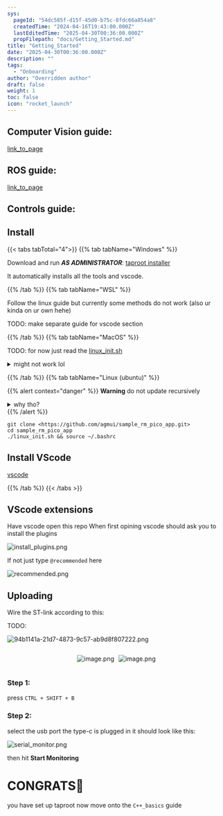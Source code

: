 ```yaml
---
sys:
  pageId: "54dc585f-d15f-45d0-b75c-8fdc66a854a8"
  createdTime: "2024-04-16T19:43:00.000Z"
  lastEditedTime: "2025-04-30T00:36:00.000Z"
  propFilepath: "docs/Getting_Started.md"
title: "Getting_Started"
date: "2025-04-30T00:36:00.000Z"
description: ""
tags:
  - "Onboarding"
author: "Overridden author"
draft: false
weight: 1
toc: false
icon: "rocket_launch"
---
```


## Computer Vision guide:

[link_to_page](86d45bc0-388b-4d26-8848-44f255f73d0e)

## ROS guide:

[link_to_page](3c76c1de-ec8f-46d6-8b0a-294005edc2d5)

## Controls guide:

## Install

{{< tabs tabTotal="4">}}
{{% tab tabName="Windows" %}}

Download and run _**AS ADMINISTRATOR**_: [taproot installer](https://github.com/Thornbots/TeachingFreshies/releases/tag/1.0)

It automatically installs all the tools and vscode.

{{% /tab %}}
{{% tab tabName="WSL" %}}

Follow the linux guide but currently some methods do not work (also ur kinda on ur own hehe)

TODO: make separate guide for vscode section

{{% /tab %}}
{{% tab tabName="MacOS" %}}

TODO: for now just read the [linux_init.sh](https://github.com/agmui/sample_rm_pico_app/blob/main/linux_init.sh)

<details>
<summary>might not work lol</summary>

`brew install libusb pkg-config`

Next install: [vscode](https://code.visualstudio.com/Download)

</details>

{{% /tab %}}
{{% tab tabName="Linux (ubuntu)" %}}

{{% alert context="danger" %}}
**Warning** do not update recursively
<details>
<summary>why tho?</summary>
There are some submodules that may go on for a while (like tinyusb) and I highly
recommend you don't need to get them.
If you want to see what submodules I update just look in `linux_init.sh`
</details>
{{% /alert %}}

```shell
git clone <https://github.com/agmui/sample_rm_pico_app.git>
cd sample_rm_pico_app
./linux_init.sh && source ~/.bashrc
```

## Install VScode

[vscode](https://code.visualstudio.com/Download)

{{% /tab %}}
{{< /tabs >}}

## VScode extensions

Have vscode open this repo
When first opining vscode should ask you to install the plugins

![install_plugins.png](https://prod-files-secure.s3.us-west-2.amazonaws.com/d518164a-d88e-44d1-a4ee-3adb3bd8bce0/89bd30f0-1825-4e77-867b-0a41ce370880/install_plugins.png?X-Amz-Algorithm=AWS4-HMAC-SHA256&X-Amz-Content-Sha256=UNSIGNED-PAYLOAD&X-Amz-Credential=ASIAZI2LB4666MLTBCAR%2F20250805%2Fus-west-2%2Fs3%2Faws4_request&X-Amz-Date=20250805T133344Z&X-Amz-Expires=3600&X-Amz-Security-Token=IQoJb3JpZ2luX2VjECUaCXVzLXdlc3QtMiJGMEQCICGPHJucVLq3P7of2zZg3blmE3hPzwVDo7m%2B3L6xUlZeAiBGsIPuQASetUdTmTCgqk%2B3lWJBc%2BtbMN9A4X%2BybGXOUCr%2FAwheEAAaDDYzNzQyMzE4MzgwNSIMOM%2FC02aVO3a5OkzjKtwDVLFS4HBESiNmF3fw5DeMK2f8Tjt9oql3%2F7pYmui0LDGef4werZ9Giz34PU5t06bJZ%2FaDytle0txKInNh7jTtcBH8QpyEukOmSwNqdTxg7M4W3aRVHWkMioHKOzfLAwusBiPR2b3hwd3%2BkXQfXpIc0HGXX7SnOpqn7f9qdI%2BVsJ5jAqtFuTl2ozQCmySPQXZXysHFgv72AIpPnITvBvAe9WbG%2FnKkWqzPuxTIC4lERia3TmEbZZB2csnY0uGt59iOU6znsFtj7G%2FwzRFp7ESWXouCORnQWb3cfLDwp8d7NnRn4BPIY8Ag8f%2Fj9SE%2FbBLAH1%2B0mf1MkJI4TqT%2Bmo1Sqxddvs3Ba0VT30lBovBai2ZqQ%2B4QGYqcr3LermExXgXv%2FK2%2BKV47GcywRk4ayEdIthZ8QmVOO%2FK8lUkoGMfePidqGiSwM5wlc8aQHNhOmE4%2FBCVe8c%2FuNLsUFL6ichrCSurUwR4OMU55dR%2BVNWzECPvkhVOAvAVexLNuahDvwpYQXfe9dcMEYdTLiU5m3wVq%2BLknU2iC33rvLJfI%2FKnVLqK9cyEntQZ%2BskEt0d%2FiSS%2B4c0bPZ8YI3w9TnPw78JkxctHrhId%2FsR998OT7eAIA81lAzvLmE6kBrWzYB2Iwq4PIxAY6pgHtPk8yDjSwJOe%2B9WNtXeTxaXQyIemmYnNogUN0WOo6eGycdwkNE8aEOknu2OH653eb0i22zdH%2Fgqw1A2vFhV3XL49ExcWDQpS3n%2FOLI8cSfW%2BZdNf4nYNutmN0MALZ18zl5ixTUb6x9cQ1xY1l3bhYivT71UGDtq84CzaWJW0JcCDn2AAaor3Eht1IE8Ib189EQBP7teXyyblIEQAK6SfvY%2FDh1%2FXy&X-Amz-Signature=17e26a0e1420ce53c12e81a47b1b9d8428d36a7112d6e5a6dad98d1415e7d0d7&X-Amz-SignedHeaders=host&x-amz-checksum-mode=ENABLED&x-id=GetObject)

If not just type `@recommended` here  

![recommended.png](https://prod-files-secure.s3.us-west-2.amazonaws.com/d518164a-d88e-44d1-a4ee-3adb3bd8bce0/61e661e9-5d85-4dfc-be0d-8d2097a5e793/recommended.png?X-Amz-Algorithm=AWS4-HMAC-SHA256&X-Amz-Content-Sha256=UNSIGNED-PAYLOAD&X-Amz-Credential=ASIAZI2LB4666MLTBCAR%2F20250805%2Fus-west-2%2Fs3%2Faws4_request&X-Amz-Date=20250805T133344Z&X-Amz-Expires=3600&X-Amz-Security-Token=IQoJb3JpZ2luX2VjECUaCXVzLXdlc3QtMiJGMEQCICGPHJucVLq3P7of2zZg3blmE3hPzwVDo7m%2B3L6xUlZeAiBGsIPuQASetUdTmTCgqk%2B3lWJBc%2BtbMN9A4X%2BybGXOUCr%2FAwheEAAaDDYzNzQyMzE4MzgwNSIMOM%2FC02aVO3a5OkzjKtwDVLFS4HBESiNmF3fw5DeMK2f8Tjt9oql3%2F7pYmui0LDGef4werZ9Giz34PU5t06bJZ%2FaDytle0txKInNh7jTtcBH8QpyEukOmSwNqdTxg7M4W3aRVHWkMioHKOzfLAwusBiPR2b3hwd3%2BkXQfXpIc0HGXX7SnOpqn7f9qdI%2BVsJ5jAqtFuTl2ozQCmySPQXZXysHFgv72AIpPnITvBvAe9WbG%2FnKkWqzPuxTIC4lERia3TmEbZZB2csnY0uGt59iOU6znsFtj7G%2FwzRFp7ESWXouCORnQWb3cfLDwp8d7NnRn4BPIY8Ag8f%2Fj9SE%2FbBLAH1%2B0mf1MkJI4TqT%2Bmo1Sqxddvs3Ba0VT30lBovBai2ZqQ%2B4QGYqcr3LermExXgXv%2FK2%2BKV47GcywRk4ayEdIthZ8QmVOO%2FK8lUkoGMfePidqGiSwM5wlc8aQHNhOmE4%2FBCVe8c%2FuNLsUFL6ichrCSurUwR4OMU55dR%2BVNWzECPvkhVOAvAVexLNuahDvwpYQXfe9dcMEYdTLiU5m3wVq%2BLknU2iC33rvLJfI%2FKnVLqK9cyEntQZ%2BskEt0d%2FiSS%2B4c0bPZ8YI3w9TnPw78JkxctHrhId%2FsR998OT7eAIA81lAzvLmE6kBrWzYB2Iwq4PIxAY6pgHtPk8yDjSwJOe%2B9WNtXeTxaXQyIemmYnNogUN0WOo6eGycdwkNE8aEOknu2OH653eb0i22zdH%2Fgqw1A2vFhV3XL49ExcWDQpS3n%2FOLI8cSfW%2BZdNf4nYNutmN0MALZ18zl5ixTUb6x9cQ1xY1l3bhYivT71UGDtq84CzaWJW0JcCDn2AAaor3Eht1IE8Ib189EQBP7teXyyblIEQAK6SfvY%2FDh1%2FXy&X-Amz-Signature=ec0a467c031c05adf678e534b017ff8f1fbcdb9fba7a70da72a17f0df594c5ef&X-Amz-SignedHeaders=host&x-amz-checksum-mode=ENABLED&x-id=GetObject)

## Uploading

Wire the ST-link according to this:

TODO:

![94b1141a-21d7-4873-9c57-ab9d8f807222.png](https://prod-files-secure.s3.us-west-2.amazonaws.com/d518164a-d88e-44d1-a4ee-3adb3bd8bce0/e5fad17d-ab82-4300-9f4c-505ab4b1202c/94b1141a-21d7-4873-9c57-ab9d8f807222.png?X-Amz-Algorithm=AWS4-HMAC-SHA256&X-Amz-Content-Sha256=UNSIGNED-PAYLOAD&X-Amz-Credential=ASIAZI2LB4666MLTBCAR%2F20250805%2Fus-west-2%2Fs3%2Faws4_request&X-Amz-Date=20250805T133344Z&X-Amz-Expires=3600&X-Amz-Security-Token=IQoJb3JpZ2luX2VjECUaCXVzLXdlc3QtMiJGMEQCICGPHJucVLq3P7of2zZg3blmE3hPzwVDo7m%2B3L6xUlZeAiBGsIPuQASetUdTmTCgqk%2B3lWJBc%2BtbMN9A4X%2BybGXOUCr%2FAwheEAAaDDYzNzQyMzE4MzgwNSIMOM%2FC02aVO3a5OkzjKtwDVLFS4HBESiNmF3fw5DeMK2f8Tjt9oql3%2F7pYmui0LDGef4werZ9Giz34PU5t06bJZ%2FaDytle0txKInNh7jTtcBH8QpyEukOmSwNqdTxg7M4W3aRVHWkMioHKOzfLAwusBiPR2b3hwd3%2BkXQfXpIc0HGXX7SnOpqn7f9qdI%2BVsJ5jAqtFuTl2ozQCmySPQXZXysHFgv72AIpPnITvBvAe9WbG%2FnKkWqzPuxTIC4lERia3TmEbZZB2csnY0uGt59iOU6znsFtj7G%2FwzRFp7ESWXouCORnQWb3cfLDwp8d7NnRn4BPIY8Ag8f%2Fj9SE%2FbBLAH1%2B0mf1MkJI4TqT%2Bmo1Sqxddvs3Ba0VT30lBovBai2ZqQ%2B4QGYqcr3LermExXgXv%2FK2%2BKV47GcywRk4ayEdIthZ8QmVOO%2FK8lUkoGMfePidqGiSwM5wlc8aQHNhOmE4%2FBCVe8c%2FuNLsUFL6ichrCSurUwR4OMU55dR%2BVNWzECPvkhVOAvAVexLNuahDvwpYQXfe9dcMEYdTLiU5m3wVq%2BLknU2iC33rvLJfI%2FKnVLqK9cyEntQZ%2BskEt0d%2FiSS%2B4c0bPZ8YI3w9TnPw78JkxctHrhId%2FsR998OT7eAIA81lAzvLmE6kBrWzYB2Iwq4PIxAY6pgHtPk8yDjSwJOe%2B9WNtXeTxaXQyIemmYnNogUN0WOo6eGycdwkNE8aEOknu2OH653eb0i22zdH%2Fgqw1A2vFhV3XL49ExcWDQpS3n%2FOLI8cSfW%2BZdNf4nYNutmN0MALZ18zl5ixTUb6x9cQ1xY1l3bhYivT71UGDtq84CzaWJW0JcCDn2AAaor3Eht1IE8Ib189EQBP7teXyyblIEQAK6SfvY%2FDh1%2FXy&X-Amz-Signature=fdd156de4a2116485ab9dab01d1be9d727f64a28ece2066fa54360cba7e25a23&X-Amz-SignedHeaders=host&x-amz-checksum-mode=ENABLED&x-id=GetObject)

<div style="display: flex;flex-direction: row; column-gap:10px; max-width: 630px;justify-content: center;">
<div>

![image.png](https://prod-files-secure.s3.us-west-2.amazonaws.com/d518164a-d88e-44d1-a4ee-3adb3bd8bce0/210ecb78-1116-4d7b-b9b7-2292f66fa2c2/image.png?X-Amz-Algorithm=AWS4-HMAC-SHA256&X-Amz-Content-Sha256=UNSIGNED-PAYLOAD&X-Amz-Credential=ASIAZI2LB466QBLFP2HZ%2F20250805%2Fus-west-2%2Fs3%2Faws4_request&X-Amz-Date=20250805T133346Z&X-Amz-Expires=3600&X-Amz-Security-Token=IQoJb3JpZ2luX2VjECUaCXVzLXdlc3QtMiJIMEYCIQC4nB9SNKxF%2FIewDsoqtkpXWNrmdq203mjHzRg8nBnhtAIhALtmn9yvtAoBCQaV7yLANfofqbFhF0OBG0NL0UmkymY0Kv8DCF4QABoMNjM3NDIzMTgzODA1Igw%2FU1mfsYUpPoWeGEAq3ANwc1L0qMMKTsGn%2B7kwVi4Ipj%2BP%2FFrUQSvjBvivHqk%2B8XJYBaXplL5MTZcXIeLZ4Nm3uyqL9lYsI2mdGi7xbTLkJzPmhuWseZo1ZmM8Lt6817USg5enaSd%2BMIT1lr5DDbDmnM7FLEkSe1OAn%2FGQE4yGYbu2XIRr7DIzQ0viyemQ3SnL0Jui9RSVb02ATXJVfbVYGe%2FAdoqWq6JAlbciYYCZF5%2BDMc2dCXJvvHDI2i75Ggsabq8fE0KaxwOMiNML7bYWM54SRL16di7JLJlSAcEb2G8wAJ%2F0w4OuVTY66fwty8nMTEM5byKBhgRkFWIIkdZa7ponLN7m5pkhHoEn2TgjX%2FWBTQvvyQ3ViaayzSbqd%2B8MTAx0%2B3S6VcGf8Pv3MkXY6U%2FMZ%2BzoOKou62VV%2Bt6cWfY9693zQ5nvjEcrlPXqpMkOC9pDfPzvzSy5GM8myXsY7KzEqe0mTJEYpnE%2B1EjWMF3jQjQpmj0B%2FKSqKYV0v7y%2F587PJH1Gk9qkvsyvMhhsf6DzmkNFEiWdQ9w3riRLky3XI4CMTZ4wpayNRf0z02yvxhVWyPgazpY0m4ySSSn1uxv3iU%2F9a%2BP%2Fp%2Bla9Kd%2BxhudaghTTl6CBSiKwnfQ4ZXsLxIg1xusf98HAzCphcjEBjqkAYTV1ymwCZts4BYoVR3I9mQqCAR4gtYYKQBqtpOTeCNd7TPtMoQL%2FXtpBB36wr4i9OpH%2Flt2OsW7p%2BCUMeHbO8Et7VPeh6qhuDDzQVc8A2qPEzvQNDFBGvgW1Aq8oRkjf5TnCeW9yEdnJh6vUp4o%2F77tpvZXfv%2FolE3zNdwJ7KPpimRHiZgMe0GYOEuY1C5MY8BPKXBHbYicH3hoH%2BC4ux1N7qSn&X-Amz-Signature=bb65e20b82edb7904d7ba78109382fd8a2f7be95d46d9b13558a5a235dd131fd&X-Amz-SignedHeaders=host&x-amz-checksum-mode=ENABLED&x-id=GetObject)

</div>
<div>

![image.png](https://prod-files-secure.s3.us-west-2.amazonaws.com/d518164a-d88e-44d1-a4ee-3adb3bd8bce0/33a0fd0f-8ca6-4a86-8e09-26e95ded1fff/image.png?X-Amz-Algorithm=AWS4-HMAC-SHA256&X-Amz-Content-Sha256=UNSIGNED-PAYLOAD&X-Amz-Credential=ASIAZI2LB466ZIXFOAPM%2F20250805%2Fus-west-2%2Fs3%2Faws4_request&X-Amz-Date=20250805T133347Z&X-Amz-Expires=3600&X-Amz-Security-Token=IQoJb3JpZ2luX2VjECUaCXVzLXdlc3QtMiJGMEQCIFSoKBURBWo1Rjt87ctIFJ%2B731ywvfA0AIMylRIi7QEiAiBsHDUmzuvnEyQSEa8ru3LsQTQ8FY8MkNQS%2FkmNUN2Buir%2FAwheEAAaDDYzNzQyMzE4MzgwNSIM1HsIGOh17K043OIwKtwDIIn%2BpNeiv9u3Yc5hMd3zzlbshQ92UUdSHxA4raF4W08%2BxhrM4zgxdJYPEOGG6T8%2BgFheyZ4R1rATIFiJVhqnq2qIsZKV5DEtHCauIIYB5dy40Rq2P3GDt7lF1cKXklYAgSEILCq%2Fzf%2Fb5nUQNivxTffbkp4ZDwhUq%2F1hRbKuHuBSH5I3lo0GDT1es48SXlFkqskEKEGhiQsqIjY%2BE5%2FAA4053hQw7ySdQ9k6N8xJgCjgyCOKL0K5mOFU2dzbIoBLA2NzhX5JQnOPOlvOvYrIGV3Z5XFoWcjDUFbtLaOc0ukv7hTCd1mCgC32JD%2F5nQY0%2Bxx36TPGizgmEDWLsegAjDFi9H%2BKKEdgs7lvFmssUulAASFGxkr0QGbkkphn57S7q9YH8lVB6ZSuPBA2C3UPBWy0LsjGa8aLbQrJqhdRWjcpbMoJRC7v67IM7maug9QoRVeMo1q3j1RvEzVADw%2B6NqTFl7TK1o6NeLi94tBB%2Bk%2BH3c85upun4ts%2B43%2FkEcWBOqJZCW5I5%2BxWbV5h34blyUy1Hpc%2BpRIg%2FTfs3tBm41bzSAyd9h248hum5ax6d665K%2BMFSuGv9ZJdQRAUteAAHgu%2FgnKgm6dXYAZiURm97EVpsF5woxKmWaxh2PAwrYPIxAY6pgENcA4bEj1a44gc3dHHd%2F32Oc6bJflwevGvh9MihuwaNa%2FQNEi2ix0tdpcC%2BlrmtzxPEIG4qS5yy%2BMU%2FEzz%2FOOfOy%2FT44fbwIkgteQFSkHSypSu6bRvTitd65hbPpq7OK%2F9rJbvQOPsJ2LQVNNUt18XkHuu%2F5kYBZrtKX9QMRfzPNcBsVlwvXEsAmsIPlYZeP2%2BqDm3ApO4FpnHK7dWmbf%2B5HN9UsKW&X-Amz-Signature=a4365f3051b31e8580696ca21cbe39caa559008cd1b12aa7125c924a67120ee3&X-Amz-SignedHeaders=host&x-amz-checksum-mode=ENABLED&x-id=GetObject)

</div>
</div>

### Step 1:

press `CTRL + SHIFT + B`

### Step 2:

select the usb port the type-c is plugged in it should look like this:

![serial_monitor.png](https://prod-files-secure.s3.us-west-2.amazonaws.com/d518164a-d88e-44d1-a4ee-3adb3bd8bce0/f03f4774-05d4-4393-b6a0-d5efb6d315ab/serial_monitor.png?X-Amz-Algorithm=AWS4-HMAC-SHA256&X-Amz-Content-Sha256=UNSIGNED-PAYLOAD&X-Amz-Credential=ASIAZI2LB4666MLTBCAR%2F20250805%2Fus-west-2%2Fs3%2Faws4_request&X-Amz-Date=20250805T133344Z&X-Amz-Expires=3600&X-Amz-Security-Token=IQoJb3JpZ2luX2VjECUaCXVzLXdlc3QtMiJGMEQCICGPHJucVLq3P7of2zZg3blmE3hPzwVDo7m%2B3L6xUlZeAiBGsIPuQASetUdTmTCgqk%2B3lWJBc%2BtbMN9A4X%2BybGXOUCr%2FAwheEAAaDDYzNzQyMzE4MzgwNSIMOM%2FC02aVO3a5OkzjKtwDVLFS4HBESiNmF3fw5DeMK2f8Tjt9oql3%2F7pYmui0LDGef4werZ9Giz34PU5t06bJZ%2FaDytle0txKInNh7jTtcBH8QpyEukOmSwNqdTxg7M4W3aRVHWkMioHKOzfLAwusBiPR2b3hwd3%2BkXQfXpIc0HGXX7SnOpqn7f9qdI%2BVsJ5jAqtFuTl2ozQCmySPQXZXysHFgv72AIpPnITvBvAe9WbG%2FnKkWqzPuxTIC4lERia3TmEbZZB2csnY0uGt59iOU6znsFtj7G%2FwzRFp7ESWXouCORnQWb3cfLDwp8d7NnRn4BPIY8Ag8f%2Fj9SE%2FbBLAH1%2B0mf1MkJI4TqT%2Bmo1Sqxddvs3Ba0VT30lBovBai2ZqQ%2B4QGYqcr3LermExXgXv%2FK2%2BKV47GcywRk4ayEdIthZ8QmVOO%2FK8lUkoGMfePidqGiSwM5wlc8aQHNhOmE4%2FBCVe8c%2FuNLsUFL6ichrCSurUwR4OMU55dR%2BVNWzECPvkhVOAvAVexLNuahDvwpYQXfe9dcMEYdTLiU5m3wVq%2BLknU2iC33rvLJfI%2FKnVLqK9cyEntQZ%2BskEt0d%2FiSS%2B4c0bPZ8YI3w9TnPw78JkxctHrhId%2FsR998OT7eAIA81lAzvLmE6kBrWzYB2Iwq4PIxAY6pgHtPk8yDjSwJOe%2B9WNtXeTxaXQyIemmYnNogUN0WOo6eGycdwkNE8aEOknu2OH653eb0i22zdH%2Fgqw1A2vFhV3XL49ExcWDQpS3n%2FOLI8cSfW%2BZdNf4nYNutmN0MALZ18zl5ixTUb6x9cQ1xY1l3bhYivT71UGDtq84CzaWJW0JcCDn2AAaor3Eht1IE8Ib189EQBP7teXyyblIEQAK6SfvY%2FDh1%2FXy&X-Amz-Signature=e83eb51eb8fc3aa4f0ec09afd273ccce5d73ef01e72708308f454bfb1bd2e1d7&X-Amz-SignedHeaders=host&x-amz-checksum-mode=ENABLED&x-id=GetObject)

then hit **Start Monitoring**

# CONGRATS🎉

you have set up taproot now move onto the `C++_basics` guide
